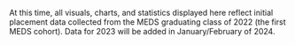 <br>
At this time, all visuals, charts, and statistics displayed here reflect initial placement data collected from the MEDS graduating class of 2022 (the first MEDS cohort). Data for 2023 will be added in January/February of 2024.